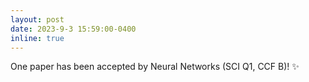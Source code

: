 ```yaml
---
layout: post
date: 2023-9-3 15:59:00-0400
inline: true
---
```


One paper has been accepted by Neural Networks (SCI Q1, CCF B)! :sparkles:

